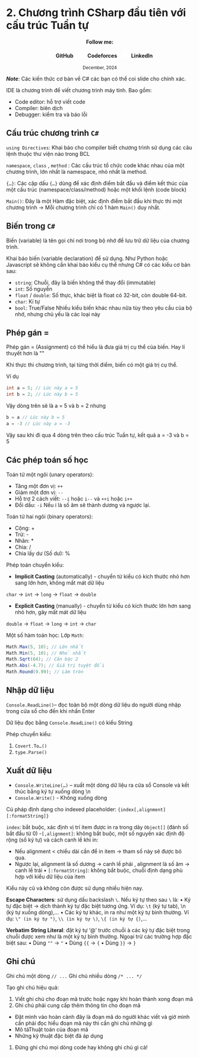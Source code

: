 # 2. Chương trình CSharp đầu tiên với cấu trúc Tuần tự

<div align="center">
  <p><strong>Follow me:</strong></p>
</div>

<div align="center">
  <p>
    <img src="https://github.com/k1enn/software-engineer-notes/blob/main/subjects/web-programming/Buoi1/Bai01/images/github.png" alt="GitHub Logo" width="20" height="20" />
    <strong><a style="text-decoration:none;" href="https://github.com/k1enn" target="_blank">GitHub</a></strong>
    <img style="padding-left: 10px; " src="https://github.com/k1enn/software-engineer-notes/blob/main/subjects/web-programming/Buoi1/Bai01/images/codeforces.png" alt="Codeforces Logo" width="20" height="20" />
    <strong><a style="text-decoration:none;" href="https://codeforces.com/profile/dinhtrungkien" target="_blank">Codeforces</a></strong>
    <img style="padding-left: 10px;" src="https://github.com/k1enn/software-engineer-notes/blob/main/subjects/web-programming/Buoi1/Bai01/images/linkedin.png" alt="LinkedIn Logo" width="20" height="20" />
    <strong><a style="text-decoration:none;" href="https://www.linkedin.com/in/k1enn/" target="_blank">LinkedIn</a></strong>
  </p>
      <small> December, 2024</small>
</div>

***Note***: Các kiến thức cơ bản về C# các bạn có thể coi slide cho chính xác.

IDE là chương trình để viết chương trình máy tính. Bao gồm:
- Code editor: hỗ trợ viết code
- Compiler: biên dịch
- Debugger: kiểm tra và báo lỗi

## Cấu trúc chương trình `C#`

`using Directives`: Khai báo cho compiler biết chương trình sử dụng các câu lệnh thuộc thư viện nào trong BCL

`namespace`, `class` , `method` : Các cấu trúc tổ chức code khác nhau của một chương trình, lớn nhất là namespace, nhỏ nhất là method.

`{…}`: Các cặp dấu `{…}` dùng để xác định điểm bắt đầu và điểm kết thúc của một cấu trúc (namespace/class/method) hoặc một khối lệnh (code block)

`Main()`: Đây là một Hàm đặc biệt, xác định điểm bắt đầu khi thực thi một chương trình 
-> Mỗi chương trình chỉ có 1 hàm `Main()` duy nhất.

## Biến trong `C#`

Biến (variable) là tên gọi chỉ nơi trong bộ nhớ để lưu trữ dữ liệu của chương trình.

Khai báo biến (variable declaration) để sử dụng. Như Python hoặc Javascript sẽ không cần khai báo kiểu cụ thể nhưng C# có các kiểu cơ bản sau:
- `string`: Chuỗi, đây là biến không thể thay đổi (immutable)
- `int`: Số nguyễn
- `float` / `double`: Số thực, khác biệt là float có 32-bit, còn double 64-bit.
- `char`: Kí tự
- `bool`: True/False
Nhiều kiểu biến khác nhau nữa tùy theo yêu cầu của bộ nhớ, nhưng chủ yếu là các loại này

## Phép gán = 

Phép gán = (Assignment) có thể hiểu là đưa giá trị cụ thể của biến. Hay lí thuyết hơn là ""

Khi thực thi chương trình, tại từng thời điểm, biến có một giá trị cụ thể.

Ví dụ
```cs
int a = 5; // Lúc này a = 5
int b = 2; // Lúc này b = 5
```
Vậy dòng trên sẽ là a = 5 và b = 2
nhưng
```cs
b = a // Lúc này b = 5
a = -3 // Lúc này a = -3
```
Vậy sau khi đi qua 4 dòng trên theo cấu trúc Tuần tự, kết quả a = -3 và b = 5

## Các phép toán số học

Toán tử một ngôi (unary operators): 
-  Tăng một đơn vị: `++` 
-  Giảm một đơn vị: `--` 
-  Hỗ trợ 2 cách viết: `--i` hoặc `i--` và `++i` hoặc `i++`
-  Đổi dấu: `-i` Nếu i là số âm sẽ thành dương và ngược lại.

Toán tử hai ngôi (binary operators):
- Cộng: +
- Trừ: -
- Nhân: *
- Chia: /
- Chia lấy dư (Số dư): %

Phép toán chuyển kiểu:
- **Implicit Casting** (automatically) - chuyển từ kiểu có kích thước nhỏ hơn sang lớn hơn, không mất mát dữ liệu

`char` -> `int` -> `long` -> `float` -> `double`    
- **Explicit Casting** (manually) - chuyển từ kiểu có kích thước lớn hơn sang nhỏ hơn, gây mất mát dữ liệu

`double` -> `float` -> `long` -> `int` -> `char`

Một số hàm toán học: Lớp `Math`:
```csharp
Math.Max(5, 10); // Lớn nhất
Math.Min(5, 10); // Nhỏ nhất
Math.Sqrt(64); // Căn bậc 2
Math.Abs(-4.7); // Giá trị tuyệt đổi
Math.Round(9.99); // Làm tròn
```

## Nhập dữ liệu
`Console.ReadLine()`– đọc toàn bộ một dòng dữ liệu do người dùng nhập trong cửa sổ cho đến khi nhấn Enter

Dữ liệu đọc bằng `Console.ReadLine()` có kiểu String

Phép chuyển kiểu: 
1. `Covert.To…()`
2. `type.Parse()`

## Xuất dữ liệu
- `Console.WriteLine(…)` – xuất một dòng dữ liệu ra cửa sổ Console và kết thúc bằng ký tự xuống dòng \n
- `Console.Write()` - Không xuống dòng

Cú pháp định dạng cho indexed placeholder: 
`{index[,alignment][:formatString]}` 

 `index`: bắt buộc, xác định vị trí item được in ra trong dãy `Object[]` (đánh số bắt đầu từ 0)
-`[,alignment]`: không bắt buộc, một số nguyên xác định độ rộng (số ký tự) và cách canh lề khi in: 
- Nếu alignment < chiều dài cần để in item -> tham số này sẽ được bỏ qua. 
- Ngược lại, alignment là số dương -> canh lề phải , alignment là số âm -> canh lề trái
• `[:formatString]`: không bắt buộc, chuỗi định dạng phù hợp với kiểu dữ liệu của item

Kiểu này cũ và không còn được sử dụng nhiều hiện nay.

**Escape Characters**: sử dụng dấu backslash `\`. 
Nếu ký tự theo sau `\` là:
• Ký tự đặc biệt -> dịch thành ký tự đặc biệt tương ứng. Ví dụ: `\t` (ký tự tab),  \n (ký tự xuống dòng),… 
• Các ký tự khác, in ra như một ký tự bình thường. Ví dụ: `\" (in ký tự ")`, `\\ (in ký tự \)`, `\{ (in ký tự {)`,…

**Verbatim String Literal**: đặt ký tự ‘@’ trước chuỗi à các ký tự đặc biệt trong chuỗi được xem như là một ký tự bình thường. Ngoại trừ các trường hợp đặc biệt sau: 
• Dùng `""` -> `"` 
• Dùng `{{` -> `{` 
• Dùng `}}` -> `}`

## Ghi chú

Ghi chú một dòng `// ...`
Ghi chú nhiều dòng `/* ... */`

Tạo ghi chú hiệu quả:
1. Viết ghi chú cho đoạn mã trước hoặc ngay khi hoàn thành xong đoạn mã 
2. Ghi chú phải cung cấp thêm thông tin cho đoạn mã 
- Đặt mình vào hoàn cảnh đây là đoạn mã do người khác viết và giờ mình cần phải đọc hiểu đoạn mã này thì cần ghi chú những gì 
- Mô tảThuật toán của đoạn mã 
- Những kỹ thuật đặc biệt đã áp dụng 
1. Đừng ghi chú mọi dòng code hay không ghi chú gì cả!
